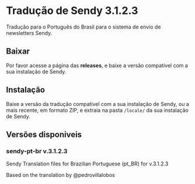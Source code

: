 # Tradução de Sendy 3.1.2.3

Tradução para o Português do Brasil para o sistema de envio de newsletters Sendy.

## Baixar

Por favor acesse a página das **releases**, e baixe a versão compatível com a sua instalação de Sendy.

## Instalação

Baixe a versão da tradução compatível com a sua instalação de Sendy, ou a mais recente, em formato ZIP, e extraia na pasta `/locale/` da sua instalação de Sendy.

## Versões disponiveis

### sendy-pt-br v.3.1.2.3
Sendy Translation files for Brazilian Portuguese (pt_BR) for v.3.1.2.3

Based on the translation by @pedrovillalobos
